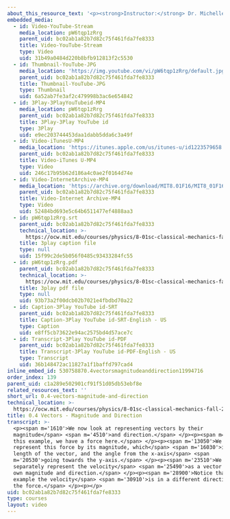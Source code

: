 ```yaml
---
about_this_resource_text: '<p><strong>Instructor:</strong> Dr. Michelle Tomasik</p>'
embedded_media:
  - id: Video-YouTube-Stream
    media_location: pW6tqp1zRrg
    parent_uid: bc02ab1a82b7d82c75f461fda7fe8333
    title: Video-YouTube-Stream
    type: Video
    uid: 31b49a0484d220b8bfb912813f2c5530
  - id: Thumbnail-YouTube-JPG
    media_location: 'https://img.youtube.com/vi/pW6tqp1zRrg/default.jpg'
    parent_uid: bc02ab1a82b7d82c75f461fda7fe8333
    title: Thumbnail-YouTube-JPG
    type: Thumbnail
    uid: 6a52ab7fe3af2c479998b3ac6e654842
  - id: 3Play-3PlayYouTubeid-MP4
    media_location: pW6tqp1zRrg
    parent_uid: bc02ab1a82b7d82c75f461fda7fe8333
    title: 3Play-3Play YouTube id
    type: 3Play
    uid: e9ec203744453daa1dabb5dda6c3a49f
  - id: Video-iTunesU-MP4
    media_location: 'https://itunes.apple.com/us/itunes-u/id1223579658'
    parent_uid: bc02ab1a82b7d82c75f461fda7fe8333
    title: Video-iTunes U-MP4
    type: Video
    uid: 246c17b95b62d186a4c0ae2f0164d74e
  - id: Video-InternetArchive-MP4
    media_location: 'https://archive.org/download/MIT8.01F16/MIT8_01F16_L00v04_360p.mp4'
    parent_uid: bc02ab1a82b7d82c75f461fda7fe8333
    title: Video-Internet Archive-MP4
    type: Video
    uid: 52484bd693e5c64b6511477ef4888aa3
  - id: pW6tqp1zRrg.srt
    parent_uid: bc02ab1a82b7d82c75f461fda7fe8333
    technical_location: >-
      https://ocw.mit.edu/courses/physics/8-01sc-classical-mechanics-fall-2016/review-vectors/0.4-vectors-magnitude-and-direction/0.4-vectors-magnitude-and-direction/pW6tqp1zRrg.srt
    title: 3play caption file
    type: null
    uid: 15f99c2de5b056f0485c93433284fc55
  - id: pW6tqp1zRrg.pdf
    parent_uid: bc02ab1a82b7d82c75f461fda7fe8333
    technical_location: >-
      https://ocw.mit.edu/courses/physics/8-01sc-classical-mechanics-fall-2016/review-vectors/0.4-vectors-magnitude-and-direction/0.4-vectors-magnitude-and-direction/pW6tqp1zRrg.pdf
    title: 3play pdf file
    type: null
    uid: 93b73a2f00dcb02b7021e4fbdbd70a22
  - id: Caption-3Play YouTube id-SRT
    parent_uid: bc02ab1a82b7d82c75f461fda7fe8333
    title: Caption-3Play YouTube id-SRT-English - US
    type: Caption
    uid: e8ff5cb73622e94ac2575bd4d57ace7c
  - id: Transcript-3Play YouTube id-PDF
    parent_uid: bc02ab1a82b7d82c75f461fda7fe8333
    title: Transcript-3Play YouTube id-PDF-English - US
    type: Transcript
    uid: 36b148472ac11827a1f1baffd797cad4
inline_embed_id: 530758870.4vectorsmagnitudeanddirection11994716
order_index: 139
parent_uid: c1a289e502901cf91f51d05db53ebf8e
related_resources_text: ''
short_url: 0.4-vectors-magnitude-and-direction
technical_location: >-
  https://ocw.mit.edu/courses/physics/8-01sc-classical-mechanics-fall-2016/review-vectors/0.4-vectors-magnitude-and-direction/0.4-vectors-magnitude-and-direction
title: 0.4 Vectors - Magnitude and Direction
transcript: >-
  <p><span m='1610'>We now look at representing vectors by their
  magnitude</span> <span m='4510'>and direction.</span> </p><p><span m='8800'>In
  this example, we have a force here.</span> </p><p><span m='13050'>We can
  represent this force by its magnitude, which</span> <span m='16030'>is the
  length of the vector, and the angle from the x-axis</span> <span
  m='20530'>going towards the y-axis.</span> </p><p><span m='23510'>We can also
  separately represent the velocity</span> <span m='25490'>as a vector with its
  own magnitude and direction.</span> </p><p><span m='28900'>Notice that in this
  example the velocity</span> <span m='30910'>is in a different direction than
  the force.</span> </p><p></p>
uid: bc02ab1a82b7d82c75f461fda7fe8333
type: courses
layout: video
---
```

